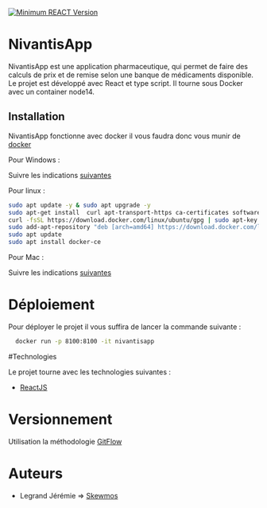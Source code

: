 [![Minimum REACT Version](https://img.shields.io/badge/React-v17.0.1-brightgreen)](https://reactjs.org/docs/getting-started.html)


# NivantisApp

NivantisApp est une application pharmaceutique, qui permet de faire des calculs de prix et de remise selon une banque de médicaments disponible.
Le projet est développé avec React et type script. Il tourne sous Docker avec un container node14.

## Installation
NivantisApp fonctionne avec docker il vous faudra donc vous munir de [docker](https://www.docker.com/)

Pour Windows : 

Suivre les indications [suivantes](https://docs.docker.com/docker-for-windows/install/)

Pour linux : 

```bash
sudo apt update -y & sudo apt upgrade -y
sudo apt-get install  curl apt-transport-https ca-certificates software-properties-common
curl -fsSL https://download.docker.com/linux/ubuntu/gpg | sudo apt-key add -
sudo add-apt-repository "deb [arch=amd64] https://download.docker.com/linux/ubuntu $(lsb_release -cs) stable"
sudo apt update
sudo apt install docker-ce
```

Pour Mac : 

Suivre les indications [suivantes](https://docs.docker.com/docker-for-mac/install/)

# Déploiement

Pour déployer le projet il vous suffira de lancer la commande suivante : 

```bash
  docker run -p 8100:8100 -it nivantisapp
```

#Technologies

Le projet tourne avec les technologies suivantes : 

  - [ReactJS](https://reactjs.org/)

# Versionnement

 Utilisation la méthodologie [GitFlow](https://danielkummer.github.io/git-flow-cheatsheet/) 
 
# Auteurs

  - Legrand Jérémie => [Skewmos](https://github.com/Skewmos)